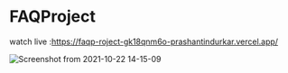 # FAQProject
watch live :https://faqp-roject-gk18qnm6o-prashantindurkar.vercel.app/


![Screenshot from 2021-10-22 14-15-09](https://user-images.githubusercontent.com/32466796/138423482-b948fbe8-49da-4049-ba61-a508c352ffa3.png)
